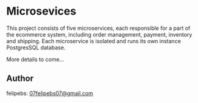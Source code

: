 # Microsevices

This project consists of five microservices, each responsible for a part of the ecommerce system, including order management, payment, inventory and shipping. Each microservice is isolated and runs its own instance PostgresSQL database.

More details to come...


## Author
felipebs: 07felipebs07@gmail.com